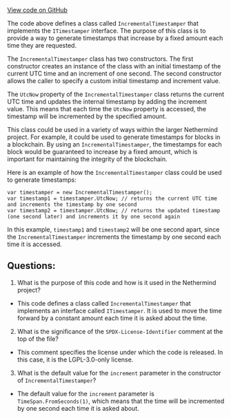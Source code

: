 [View code on GitHub](https://github.com/NethermindEth/nethermind/src/Nethermind/Nethermind.Core/IncrementalTimestamper.cs)

The code above defines a class called `IncrementalTimestamper` that implements the `ITimestamper` interface. The purpose of this class is to provide a way to generate timestamps that increase by a fixed amount each time they are requested. 

The `IncrementalTimestamper` class has two constructors. The first constructor creates an instance of the class with an initial timestamp of the current UTC time and an increment of one second. The second constructor allows the caller to specify a custom initial timestamp and increment value. 

The `UtcNow` property of the `IncrementalTimestamper` class returns the current UTC time and updates the internal timestamp by adding the increment value. This means that each time the `UtcNow` property is accessed, the timestamp will be incremented by the specified amount. 

This class could be used in a variety of ways within the larger Nethermind project. For example, it could be used to generate timestamps for blocks in a blockchain. By using an `IncrementalTimestamper`, the timestamps for each block would be guaranteed to increase by a fixed amount, which is important for maintaining the integrity of the blockchain. 

Here is an example of how the `IncrementalTimestamper` class could be used to generate timestamps:

```
var timestamper = new IncrementalTimestamper();
var timestamp1 = timestamper.UtcNow; // returns the current UTC time and increments the timestamp by one second
var timestamp2 = timestamper.UtcNow; // returns the updated timestamp (one second later) and increments it by one second again
```

In this example, `timestamp1` and `timestamp2` will be one second apart, since the `IncrementalTimestamper` increments the timestamp by one second each time it is accessed.
## Questions: 
 1. What is the purpose of this code and how is it used in the Nethermind project?
- This code defines a class called `IncrementalTimestamper` that implements an interface called `ITimestamper`. It is used to move the time forward by a constant amount each time it is asked about the time.

2. What is the significance of the `SPDX-License-Identifier` comment at the top of the file?
- This comment specifies the license under which the code is released. In this case, it is the LGPL-3.0-only license.

3. What is the default value for the `increment` parameter in the constructor of `IncrementalTimestamper`?
- The default value for the `increment` parameter is `TimeSpan.FromSeconds(1)`, which means that the time will be incremented by one second each time it is asked about.
